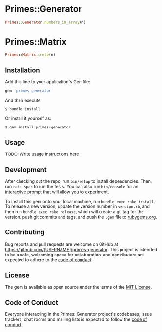 # Primes::Generator

```ruby
Primes::Generator.numbers_in_array(n)
```

# Primes::Matrix

```ruby
Primes::Matrix.crete(n)
```

## Installation

Add this line to your application's Gemfile:

```ruby
gem 'primes-generator'
```

And then execute:

    $ bundle install

Or install it yourself as:

    $ gem install primes-generator

## Usage

TODO: Write usage instructions here

## Development

After checking out the repo, run `bin/setup` to install dependencies. Then, run `rake spec` to run the tests. You can also run `bin/console` for an interactive prompt that will allow you to experiment.

To install this gem onto your local machine, run `bundle exec rake install`. To release a new version, update the version number in `version.rb`, and then run `bundle exec rake release`, which will create a git tag for the version, push git commits and tags, and push the `.gem` file to [rubygems.org](https://rubygems.org).

## Contributing

Bug reports and pull requests are welcome on GitHub at https://github.com/[USERNAME]/primes-generator. This project is intended to be a safe, welcoming space for collaboration, and contributors are expected to adhere to the [code of conduct](https://github.com/[USERNAME]/primes-generator/blob/master/CODE_OF_CONDUCT.md).

## License

The gem is available as open source under the terms of the [MIT License](https://opensource.org/licenses/MIT).

## Code of Conduct

Everyone interacting in the Primes::Generator project's codebases, issue trackers, chat rooms and mailing lists is expected to follow the [code of conduct](https://github.com/[USERNAME]/primes-generator/blob/master/CODE_OF_CONDUCT.md).
